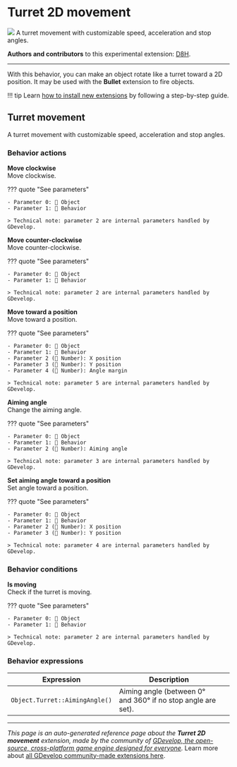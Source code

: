 # Turret 2D movement

<img src="https://resources.gdevelop-app.com/assets/Icons/Line Hero Pack/Master/SVG/Cleaning/Cleaning_cleaning_clean_plunger.svg" class="extension-icon"></img>
A turret movement with customizable speed, acceleration and stop angles.

**Authors and contributors** to this experimental extension: [D8H](https://gd.games/D8H).

---

With this behavior, you can make an object rotate like a turret toward a 2D position.
It may be used with the **Bullet** extension to fire objects.

!!! tip
    Learn [how to install new extensions](/gdevelop5/extensions/search) by following a step-by-step guide.



## Turret movement 

A turret movement with customizable speed, acceleration and stop angles. 

### Behavior actions

**Move clockwise**  
Move clockwise.

??? quote "See parameters"

    - Parameter 0: 👾 Object
    - Parameter 1: 🧩 Behavior

    > Technical note: parameter 2 are internal parameters handled by GDevelop.

**Move counter-clockwise**  
Move counter-clockwise.

??? quote "See parameters"

    - Parameter 0: 👾 Object
    - Parameter 1: 🧩 Behavior

    > Technical note: parameter 2 are internal parameters handled by GDevelop.

**Move toward a position**  
Move toward a position.

??? quote "See parameters"

    - Parameter 0: 👾 Object
    - Parameter 1: 🧩 Behavior
    - Parameter 2 (🔢 Number): X position
    - Parameter 3 (🔢 Number): Y position
    - Parameter 4 (🔢 Number): Angle margin

    > Technical note: parameter 5 are internal parameters handled by GDevelop.

**Aiming angle**  
Change the aiming angle.

??? quote "See parameters"

    - Parameter 0: 👾 Object
    - Parameter 1: 🧩 Behavior
    - Parameter 2 (🔢 Number): Aiming angle

    > Technical note: parameter 3 are internal parameters handled by GDevelop.

**Set aiming angle toward a position**  
Set angle toward a position.

??? quote "See parameters"

    - Parameter 0: 👾 Object
    - Parameter 1: 🧩 Behavior
    - Parameter 2 (🔢 Number): X position
    - Parameter 3 (🔢 Number): Y position

    > Technical note: parameter 4 are internal parameters handled by GDevelop.

### Behavior conditions

**Is moving**  
Check if the turret is moving.

??? quote "See parameters"

    - Parameter 0: 👾 Object
    - Parameter 1: 🧩 Behavior

    > Technical note: parameter 2 are internal parameters handled by GDevelop.

### Behavior expressions

| Expression | Description |  |
|-----|-----|-----|
| `Object.Turret::AimingAngle()` | Aiming angle (between 0° and 360° if no stop angle are set). ||


---

*This page is an auto-generated reference page about the **Turret 2D movement** extension, made by the community of [GDevelop, the open-source, cross-platform game engine designed for everyone](https://gdevelop.io/).* Learn more about [all GDevelop community-made extensions here](/gdevelop5/extensions).